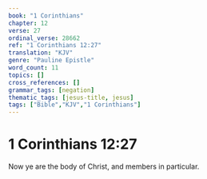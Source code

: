 ```yaml
---
book: "1 Corinthians"
chapter: 12
verse: 27
ordinal_verse: 28662
ref: "1 Corinthians 12:27"
translation: "KJV"
genre: "Pauline Epistle"
word_count: 11
topics: []
cross_references: []
grammar_tags: [negation]
thematic_tags: [jesus-title, jesus]
tags: ["Bible","KJV","1 Corinthians"]
---
```


# 1 Corinthians 12:27

Now ye are the body of Christ, and members in particular.
